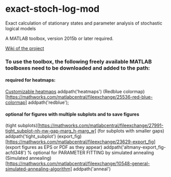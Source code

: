 # exact-stoch-log-mod
Exact calculation of stationary states and parameter analysis of stochastic logical models

A MATLAB toolbox, version 2015b or later required.

[Wiki of the project](https://github.com/mbkoltai/exact-stoch-log-mod/wiki)

### To use the toolbox, the following freely available MATLAB toolboxes need to be downloaded and added to the path:
#### required for heatmaps:
[Customizable heatmaps](https://mathworks.com/matlabcentral/fileexchange/24253-customizable-heat-maps)
addpath('heatmaps')
(Redblue colormap)[https://mathworks.com/matlabcentral/fileexchange/25536-red-blue-colormap] 
addpath('redblue');
#### optional for figures with multiple subplots and to save figures
(tight subplots)[https://mathworks.com/matlabcentral/fileexchange/27991-tight_subplot-nh-nw-gap-marg_h-marg_w] (for subplots with smaller gaps)
addpath('tight_subplot') 
(export_fig)[https://mathworks.com/matlabcentral/fileexchange/23629-export_fig] (export figures as EPS or PDF as they appear)
addpath('altmany-export_fig-acfd348') 
% optional for PARAMETER FITTING by simulated annealing
(Simulated annealing)[https://mathworks.com/matlabcentral/fileexchange/10548-general-simulated-annealing-algorithm]
addpath('anneal') 
